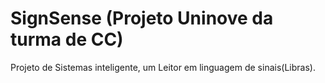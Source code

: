 # SignSense (Projeto Uninove da turma de CC)
Projeto de Sistemas inteligente, um Leitor em linguagem de sinais(Libras).
